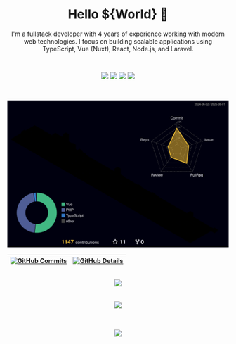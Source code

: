 <h1 align="center">Hello ${World} 👋</h1>

<p align="center">
I'm a fullstack developer with 4 years of experience working with modern web technologies.  
I focus on building scalable applications using TypeScript, Vue (Nuxt), React, Node.js, and Laravel.
</p>

<br/>

<p align="center">
  <a href="mailto:wladinart@gmail.com" alt="Gmail">
  <img src="https://img.shields.io/badge/-Gmail-FF0000?style=flat-square&labelColor=FF0000&logo=gmail&logoColor=white&link=wladinart@gmail.com" /></a>

  <a href="https://linkedin.com/in/wladiveras" alt="Linkedin">
  <img src="https://img.shields.io/badge/-Linkedin-0e76a8?style=flat-square&logo=Linkedin&logoColor=white&link=linkedin.com/in/wladiveras" /></a>

  <a href="https://api.whatsapp.com/send?phone=5521969098986&text=Ol%C3%A1%2C%20Wladi%2C%20preciso%20dos%20seus%20servi%C3%A7os." alt="WhatsApp">
  <img src="https://img.shields.io/badge/-WhatsApp-25d366?style=flat-square&labelColor=25d366&logo=whatsapp&logoColor=white&link=https://api.whatsapp.com/send?phone=5521969098986&text=Ol%C3%A1%2C%20Wladi%2C%20preciso%20dos%20seus%20servi%C3%A7os."/></a>

  <a href="https://www.instagram.com/wladi_veras" alt="Instagram">
  <img src="https://img.shields.io/badge/-Instagram-DF0174?style=flat-square&labelColor=DF0174&logo=instagram&logoColor=white&link=https://www.instagram.com/wladi_veras"/></a>
</p>  

<br>

 ![Status](./profile-3d-contrib/profile-night-rainbow.svg)

 | [![GitHub Commits](http://github-profile-summary-cards.vercel.app/api/cards/productive-time?username=wladiveras&theme=2077&utcOffset=-3)](https://github.com/vn7n24fzkq/github-profile-summary-cards) | [![GitHub Details](http://github-profile-summary-cards.vercel.app/api/cards/profile-details?username=wladiveras&theme=2077)](https://github.com/vn7n24fzkq/github-profile-summary-cards) |  
 | ----------- | ----------- |

<br/>

 <div align="center">
  <a href="https://skillicons.dev">
    <img src="https://skillicons.dev/icons?i=html,css,sass,tailwind,js,ts,vue,nuxt,vitest,pinia,react,next,nodejs,express,nest,laravel,c,cs,cpp,dotnet,mysql,dynamodb,supabase,firebase,postgres,mongodb,githubactions,git,github,gitlab,bitbucket,vscode,docker,figma,postman,linux,jest,gcp,cloudflare,vercel,vite,figma,nginx,apache" />
  </a>
</div>

<br/>

 <div align="center">

![](https://github-trophies.vercel.app/?username=wladiveras&theme=radical&no-frame=false&no-bg=false&margin-w=4)

<br/>

![](https://github-readme-streak-stats.herokuapp.com/?user=wladiveras&theme=radical&hide_border=false)

</div>
